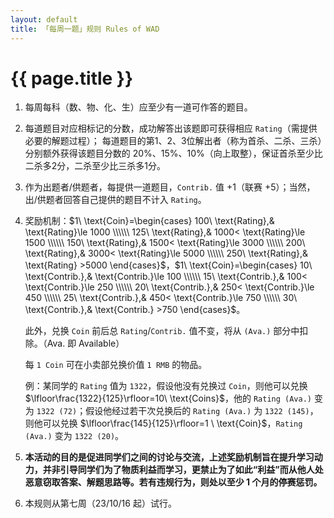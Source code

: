```yaml
---
layout: default
title: 「每周一题」规则 Rules of WAD
---
```


# {{ page.title }}

1. 每周每科（数、物、化、生）应至少有一道可作答的题目。
2. 每道题目对应相标记的分数，成功解答出该题即可获得相应 `Rating`（需提供必要的解题过程）；
   每道题目的第1、2、3位解出者（称为首杀、二杀、三杀）分别额外获得该题目分数的 20%、15%、10%（向上取整），保证首杀至少比二杀多2分，二杀至少比三杀多1分。
3. 作为出题者/供题者，每提供一道题目，`Contrib.` 值 +1（联赛 +5）；当然，出/供题者回答自己提供的题目不计入 `Rating`。
4. 奖励机制：$1\ \text{Coin}=\begin{cases}
    100\ \text{Rating},& \text{Rating}\le 1000 \\\\\\
    125\ \text{Rating},& 1000< \text{Rating}\le 1500 \\\\\\
    150\ \text{Rating},& 1500< \text{Rating}\le 3000 \\\\\\
    200\ \text{Rating},& 3000< \text{Rating}\le 5000 \\\\\\
    250\ \text{Rating},& \text{Rating} >5000
\end{cases}$，$1\ \text{Coin}=\begin{cases}
    10\ \text{Contrib.},& \text{Contrib.}\le 100 \\\\\\
    15\ \text{Contrib.},& 100< \text{Contrib.}\le 250 \\\\\\
    20\ \text{Contrib.},& 250< \text{Contrib.}\le 450 \\\\\\
    25\ \text{Contrib.},& 450< \text{Contrib.}\le 750 \\\\\\
    30\ \text{Contrib.},& \text{Contrib.} >750
\end{cases}$。

    此外，兑换 `Coin` 前后总 `Rating`/`Contrib.` 值不变，将从 `(Ava.)` 部分中扣除。（Ava. 即 Available）

    每 `1 Coin` 可在小卖部兑换价值 `1 RMB` 的物品。

    例：某同学的 `Rating` 值为 `1322`，假设他没有兑换过 `Coin`，则他可以兑换 $\lfloor\frac{1322}{125}\rfloor=10\ \text{Coins}$，他的 `Rating (Ava.)` 变为 `1322 (72)`；假设他经过若干次兑换后的 `Rating (Ava.)` 为 `1322 (145)`，则他可以兑换 $\lfloor\frac{145}{125}\rfloor=1 \ \text{Coin}$，`Rating (Ava.)` 变为 `1322 (20)`。
    
1. **本活动的目的是促进同学们之间的讨论与交流，上述奖励机制旨在提升学习动力，并非引导同学们为了物质利益而学习，更禁止为了如此“利益”而从他人处恶意窃取答案、解题思路等。若有违规行为，则处以至少 1 个月的停赛惩罚。**
2. 本规则从第七周（23/10/16 起）试行。